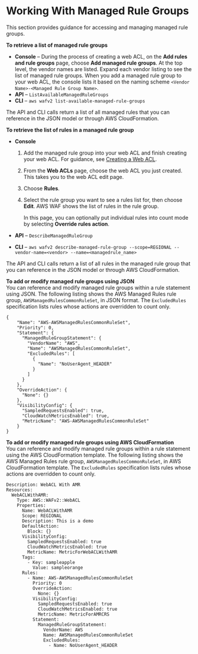 # Working With Managed Rule Groups<a name="waf-using-managed-rule-groups"></a>

This section provides guidance for accessing and managing managed rule groups\. 

**To retrieve a list of managed rule groups**
+ **Console** – During the process of creating a web ACL, on the **Add rules and rule groups** page, choose **Add managed rule groups**\. At the top level, the vendor names are listed\. Expand each vendor listing to see the list of managed rule groups\. When you add a managed rule group to your web ACL, the console lists it based on the naming scheme `<Vendor Name>-<Managed Rule Group Name>`\.
+ **API** – `ListAvailableManagedRuleGroups`
+ **CLI** – `aws wafv2 list-available-managed-rule-groups`

The API and CLI calls return a list of all managed rules that you can reference in the JSON model or through AWS CloudFormation\.

**To retrieve the list of rules in a managed rule group**
+ **Console** 

  1. Add the managed rule group into your web ACL and finish creating your web ACL\. For guidance, see [Creating a Web ACL](web-acl-creating.md)\. 

  1. From the **Web ACLs** page, choose the web ACL you just created\. This takes you to the web ACL edit page\. 

  1. Choose **Rules**\. 

  1. Select the rule group you want to see a rules list for, then choose **Edit**\. AWS WAF shows the list of rules in the rule group\. 

     In this page, you can optionally put individual rules into count mode by selecting **Override rules action**\. 
+ **API** – `DescribeManagedRuleGroup`
+ **CLI** – `aws wafv2 describe-managed-rule-group --scope=REGIONAL --vendor-name=<vendor> --name=<managedrule_name>`

The API and CLI calls return a list of all rules in the managed rule group that you can reference in the JSON model or through AWS CloudFormation\.

**To add or modify managed rule groups using JSON**  
You can reference and modify managed rule groups within a rule statement using JSON\. The following listing shows the AWS Managed Rules rule group, `AWSManagedRulesCommonRuleSet`, in JSON format\. The `ExcludedRules` specification lists rules whose actions are overridden to count only\.

```
{
    "Name": "AWS-AWSManagedRulesCommonRuleSet",
    "Priority": 0,
    "Statement": {
      "ManagedRuleGroupStatement": {
        "VendorName": "AWS",
        "Name": "AWSManagedRulesCommonRuleSet",
        "ExcludedRules": [
          {
            "Name": "NoUserAgent_HEADER"
          }
        ]
      }
    },
    "OverrideAction": {
      "None": {}
    },
    "VisibilityConfig": {
      "SampledRequestsEnabled": true,
      "CloudWatchMetricsEnabled": true,
      "MetricName": "AWS-AWSManagedRulesCommonRuleSet"
    }
}
```

**To add or modify managed rule groups using AWS CloudFormation**  
You can reference and modify managed rule groups within a rule statement using the AWS CloudFormation template\. The following listing shows the AWS Managed Rules rule group, `AWSManagedRulesCommonRuleSet`, in AWS CloudFormation template\. The `ExcludedRules` specification lists rules whose actions are overridden to count only\.

```
Description: WebACL With AMR
Resources:
  WebACLWithAMR:
    Type: AWS::WAFv2::WebACL
    Properties:
      Name: WebACLWithAMR
      Scope: REGIONAL
      Description: This is a demo
      DefaultAction: 
        Block: {}
      VisibilityConfig:
        SampledRequestsEnabled: true
        CloudWatchMetricsEnabled: true
        MetricName: MetricForWebACLWithAMR
      Tags:
        - Key: sampleapple
          Value: sampleorange
      Rules: 
        - Name: AWS-AWSManagedRulesCommonRuleSet
          Priority: 0
          OverrideAction:
            None: {}
          VisibilityConfig:
            SampledRequestsEnabled: true
            CloudWatchMetricsEnabled: true
            MetricName: MetricForAMRCRS
          Statement:
            ManagedRuleGroupStatement:
              VendorName: AWS
              Name: AWSManagedRulesCommonRuleSet
              ExcludedRules:
                - Name: NoUserAgent_HEADER
```